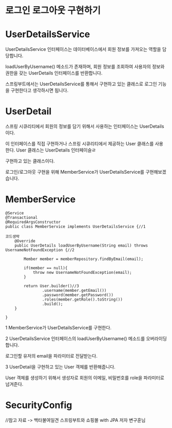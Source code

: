 로그인 로그아웃 구현하기
===


UserDetailsService
===

UserDetailsService 인터페이스는 데이터베이스에서 회원 정보를 가져오는 역할을 담당합니다.

loadUserByUsername() 메소드가 존재하며, 회원 정보를 조회하여 사용자의 정보와 권한을 갖는 UserDetails 인터페이스를 반환합니다.

스프링부트에서는 UserDetailsService를 통해서 구현하고 있는 클래스로 로그인 기능을 구현한다고 생각하시면 됩니다.

UserDetail
===

스프링 시큐리티에서 회원의 정보를 담기 위해서 사용하는 인터페이스는 UserDetails 이다.

이 인터페이스를 직접 구현하거나 스프링 시큐리티에서 제공하는 User 클래스를 사용한다. User 클래스는 UserDetails 인터페이슬ㄹ

구현하고 있는 클래스이다.

로그인/로그아웃 구현을 위해 MemberService가 UserDetailsService를 구현해보겠습니다.

MemberService
====

    @Service
    @Transactional
    @RequiredArgsConstructor
    public class MemberService implements UserDetailsService {//1

    코드생략
        @Override
        public UserDetails loadUserByUsername(String email) throws UsernameNotFoundException {//2

            Member member = memberRepository.findByEmail(email);

            if(member == null){
                throw new UsernameNotFoundException(email);
            }

            return User.builder()//3
                    .username(member.getEmail())
                    .password(member.getPassword())
                    .roles(member.getRole().toString())
                    .build();
        }

    }
    
    
1 MemberService가 UserDetailsService를 구현한다.

2 UserDetailsService 인터페이스의 loadUserByUsername() 메소드를 오버라이딩 합니다. 

로그인할 유저의 email을 파라미터로 전달받는다.

3 UserDetail을 구현하고 있는 User 객체를 반환해줍니다.

User 객체를 생성하기 위해서 생성자로 회원의 이메일, 비밀번호를 role을 파라미터로 넘겨준다.

SecurityConfig
===




//참고 자료 -> 백타불여일견 스프링부트와 쇼핑몰 with JPA 저자 변구훈님
